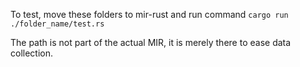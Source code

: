 To test, move these folders to mir-rust and run command `cargo run ./folder_name/test.rs`

The path is not part of the actual MIR, it is merely there to ease data collection. 

